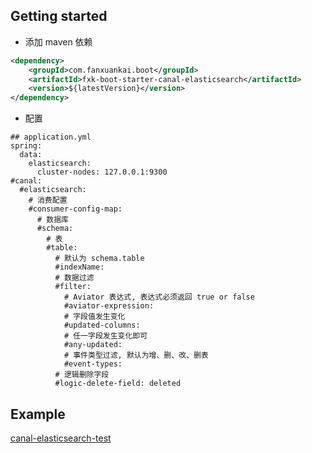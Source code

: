 ## Getting started
- 添加 maven 依赖
```xml
<dependency>
    <groupId>com.fanxuankai.boot</groupId>
    <artifactId>fxk-boot-starter-canal-elasticsearch</artifactId>
    <version>${latestVersion}</version>
</dependency>
```
- 配置
```
## application.yml
spring:
  data:
    elasticsearch:
      cluster-nodes: 127.0.0.1:9300
#canal:
  #elasticsearch:
    # 消费配置
    #consumer-config-map:
      # 数据库
      #schema:
        # 表
        #table:
          # 默认为 schema.table
          #indexName:
          # 数据过滤
          #filter:
            # Aviator 表达式, 表达式必须返回 true or false
            #aviator-expression:
            # 字段值发生变化
            #updated-columns:
            # 任一字段发生变化即可
            #any-updated:
            # 事件类型过滤, 默认为增、删、改、删表
            #event-types:
          # 逻辑删除字段
          #logic-delete-field: deleted
```

## Example
[canal-elasticsearch-test](https://github.com/fanxuankai/fxk-boot/tree/main/fxk-boot-canal/fxk-boot-test-canal/fxk-boot-test-canal-elasticsearch)